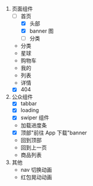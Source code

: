 1. 页面组件
   - [ ] 首页
     - [x] 头部
     - [x] banner 图
     - [ ] 分类
   - 分类
   - 星球
   - 购物车
   - 我的
   - 列表
   - 详情
   - [x] 404
2. 公众组件
   - [x] tabbar
   - [x] loading
   - [x] swiper 组件
   - 加载进度条
   - [x] 顶部"前往 App 下载"banner
   - 回到顶部
   - 回到上一页
   - 商品列表
3. 其他
   - nav 切换动画
   - 红包晃动动画
